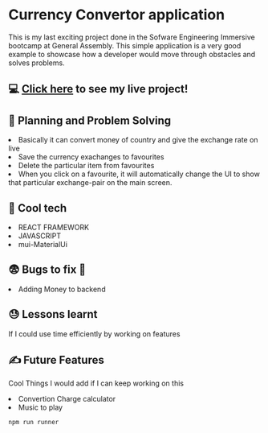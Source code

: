 # Currency Convertor application

This is my last exciting project done in the Sofware Engineering Immersive bootcamp at General Assembly. This simple application is a very good example to showcase how a developer would move through obstacles and solves problems. 

## :computer: [Click here](https://anusha.surge.sh/) to see my live project!

:pencil: Planning and Problem Solving
------------------------------------------------------------------------------
  
 <li>Basically it can convert money of country and give the exchange rate on live</li>
 <li>Save the currency exachanges to favourites</li>
 <li>Delete the particular item from favourites</li>
 <li>When you click on a favourite, it will automatically change the UI to show that particular exchange-pair on the main screen.</li>
 
 :rocket: Cool tech
 -----------------------------------------------------------------------
 <li>REACT FRAMEWORK</li>
 <li>JAVASCRIPT</li>
 <li>mui-MaterialUi</li>
 
 
 :fearful: Bugs to fix :poop:
 ----------------------------------------------------------------------
 
 <li>Adding Money to backend</li>

 :sweat: Lessons learnt
 --------------------------------------------------------------------------
 
If I could use time efficiently by working on features
 
 :writing_hand: Future Features
 ------------------------------------------------------------------------------
 Cool Things I would add if I can keep working on this
 <li>Convertion Charge calculator</li>
 <li>Music to play</li>
 

```
npm run runner
```
 


 

